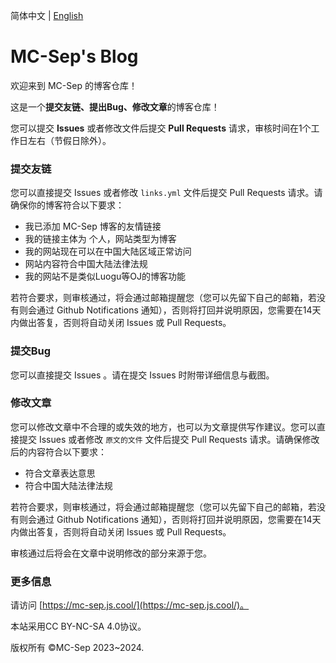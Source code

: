 简体中文 | [English](https://github.com/mc-sep/mcsep-blog/blob/main/README-en.md)

# MC-Sep's Blog

欢迎来到 MC-Sep 的博客仓库！

这是一个**提交友链、提出Bug、修改文章**的博客仓库！

您可以提交 **Issues** 或者修改文件后提交 **Pull Requests** 请求，审核时间在1个工作日左右（节假日除外）。

### 提交友链

您可以直接提交 Issues 或者修改 `links.yml` 文件后提交 Pull Requests 请求。请确保你的博客符合以下要求：

- 我已添加 MC-Sep 博客的友情链接
- 我的链接主体为 个人，网站类型为博客
- 我的网站现在可以在中国大陆区域正常访问
- 网站内容符合中国大陆法律法规
- 我的网站不是类似Luogu等OJ的博客功能

若符合要求，则审核通过，将会通过邮箱提醒您（您可以先留下自己的邮箱，若没有则会通过 Github Notifications 通知），否则将打回并说明原因，您需要在14天内做出答复，否则将自动关闭 Issues 或 Pull Requests。

### 提交Bug

您可以直接提交 Issues 。请在提交 Issues 时附带详细信息与截图。

### 修改文章

您可以修改文章中不合理的或失效的地方，也可以为文章提供写作建议。您可以直接提交 Issues 或者修改 `原文的文件` 文件后提交 Pull Requests 请求。请确保修改后的内容符合以下要求：

- 符合文章表达意思
- 符合中国大陆法律法规

若符合要求，则审核通过，将会通过邮箱提醒您（您可以先留下自己的邮箱，若没有则会通过 Github Notifications 通知），否则将打回并说明原因，您需要在14天内做出答复，否则将自动关闭 Issues 或 Pull Requests。

审核通过后将会在文章中说明修改的部分来源于您。

### 更多信息

请访问 [https://mc-sep.js.cool/](https://mc-sep.js.cool/)。

本站采用CC BY-NC-SA 4.0协议。

版权所有 ©MC-Sep 2023~2024.






